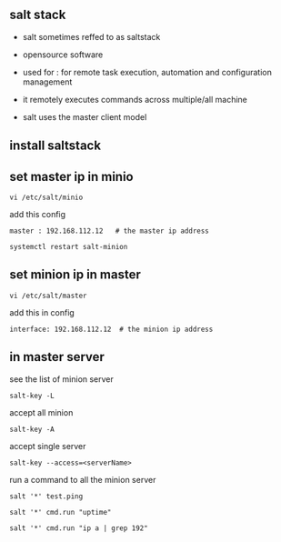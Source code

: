 ## salt stack

- salt sometimes reffed to as saltstack

- opensource software

- used for : for remote task execution, automation and configuration management 

- it remotely executes commands across multiple/all machine 

- salt uses the master client model

## install saltstack

## set master ip in minio

```
vi /etc/salt/minio
```

add this  config 

```
master : 192.168.112.12   # the master ip address
```

```
systemctl restart salt-minion
```

## set minion ip in master

```
vi /etc/salt/master
```

add this in config

```
interface: 192.168.112.12  # the minion ip address
```

## in master server

see the list of minion server  

```
salt-key -L
```

accept all minion 

```
salt-key -A
```

accept single server 

```
salt-key --access=<serverName>
```



run a command to all the minion server 

```
salt '*' test.ping

salt '*' cmd.run "uptime"

salt '*' cmd.run "ip a | grep 192"


```


